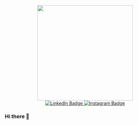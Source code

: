 <div id="header" align="center">
  <img src="https://64.media.tumblr.com/57995a853ed4ca881e6053e7e14ec21b/tumblr_mjb683SkIO1qbgtxfo1_500.gifv" width="300"/>
</div>
<div id="badges" align="center">
  <a href="https://www.linkedin.com/in/shivansh-bhatnagar-2a02b2185/">
    <img src="https://img.shields.io/badge/LinkedIn-blue?style=for-the-badge&logo=linkedin&logoColor=white" alt="LinkedIn Badge"/>
  </a>
  <a href="https://www.instagram.com/s_b_phantom/">
    <img src="https://img.shields.io/badge/Instagram-magenta?style=for-the-badge&logo=instagram&logoColor=white" alt="Instagram Badge"/>
  </a>
</div>


### Hi there 👋

<!--
**shivansh-bhatnagar18/shivansh-bhatnagar18** is a ✨ _special_ ✨ repository because its `README.md` (this file) appears on your GitHub profile.

Here are some ideas to get you started:

- 🔭 I’m currently working on ...
- 🌱 I’m currently learning ...
- 👯 I’m looking to collaborate on ...
- 🤔 I’m looking for help with ...
- 💬 Ask me about ...
- 📫 How to reach me: ...
- 😄 Pronouns: ...
- ⚡ Fun fact: ...
-->
